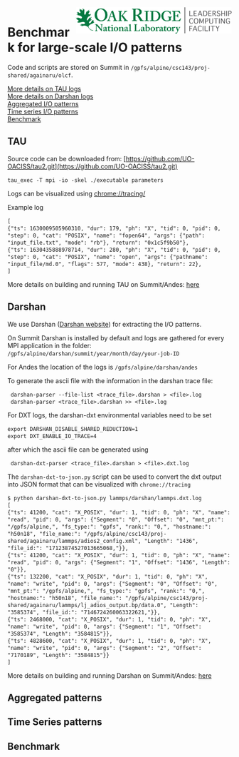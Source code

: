 <img src="logo.png" align="right" alt="Logo" width="350"/>

# Benchmark for large-scale I/O patterns

Code and scripts are stored on Summit in `/gpfs/alpine/csc143/proj-shared/againaru/olcf`.

[More details on TAU logs](#tau) <br/>
[More details on Darshan logs](#darshan) <br/>
[Aggregated I/O patterns](#aggregated-patterns) <br/>
[Time series I/O patterns](#time-series-patterns) <br/>
[Benchmark](#benchmark)

## TAU

Source code can be downloaded from: [https://github.com/UO-OACISS/tau2.git](https://github.com/UO-OACISS/tau2.git)

```
tau_exec -T mpi -io -skel ./executable parameters
```

Logs can be visualized using [chrome://tracing/](chrome://tracing/)  

Example log
```
[
{"ts": 1630009505960310, "dur": 179, "ph": "X", "tid": 0, "pid": 0, "step": 0, "cat": "POSIX", "name": "fopen64", "args": {"path": "input_file.txt", "mode": "rb"}, "return": "0x1c5f9b50"},
{"ts": 1630435888978714, "dur": 280, "ph": "X", "tid": 0, "pid": 0, "step": 0, "cat": "POSIX", "name": "open", "args": {"pathname": "input_file/md.0", "flags": 577, "mode": 438}, "return": 22},
]
```

More details on building and running TAU on Summit/Andes: [here](./applications/README.md)

## Darshan

We use Darshan ([Darshan website](https://www.mcs.anl.gov/research/projects/darshan/)) for extracting the I/O patterns.

On Summit Darshan is installed by default and logs are gathered for every MPI application in the folder:
`/gpfs/alpine/darshan/summit/year/month/day/your-job-ID`

For Andes the location of the logs is `/gpfs/alpine/darshan/andes`

To generate the ascii file with the information in the darshan trace file:
```
 darshan-parser --file-list <trace_file>.darshan > <file>.log
 darshan-parser <trace_file>.darshan >> <file>.log
```

For DXT logs, the darshan-dxt environmental variables need to be set
```
export DARSHAN_DISABLE_SHARED_REDUCTION=1
export DXT_ENABLE_IO_TRACE=4
```
after which the ascii file can be generated using
```
 darshan-dxt-parser <trace_file>.darshan > <file>.dxt.log
```

The `darshan-dxt-to-json.py` script can be used to convert the dxt output into JSON format that can be visualized with `chrome://tracing` 
```
$ python darshan-dxt-to-json.py lammps/darshan/lammps.dxt.log
[
{"ts": 41200, "cat": "X_POSIX", "dur": 1, "tid": 0, "ph": "X", "name": "read", "pid": 0, "args": {"Segment": "0", "Offset": "0", "mnt_pt:": "/gpfs/alpine,", "fs_type:": "gpfs", "rank:": "0,", "hostname:": "h50n18", "file_name:": "/gpfs/alpine/csc143/proj-shared/againaru/lammps/adios2_config.xml", "Length": "1436", "file_id:": "17123874527013665068,"}},
{"ts": 41200, "cat": "X_POSIX", "dur": 1, "tid": 0, "ph": "X", "name": "read", "pid": 0, "args": {"Segment": "1", "Offset": "1436", "Length": "0"}},
{"ts": 132200, "cat": "X_POSIX", "dur": 1, "tid": 0, "ph": "X", "name": "write", "pid": 0, "args": {"Segment": "0", "Offset": "0", "mnt_pt:": "/gpfs/alpine,", "fs_type:": "gpfs", "rank:": "0,", "hostname:": "h50n18", "file_name:": "/gpfs/alpine/csc143/proj-shared/againaru/lammps/lj_adios_output.bp/data.0", "Length": "3585374", "file_id:": "7146724260063322621,"}},
{"ts": 2468000, "cat": "X_POSIX", "dur": 1, "tid": 0, "ph": "X", "name": "write", "pid": 0, "args": {"Segment": "1", "Offset": "3585374", "Length": "3584815"}},
{"ts": 4828600, "cat": "X_POSIX", "dur": 1, "tid": 0, "ph": "X", "name": "write", "pid": 0, "args": {"Segment": "2", "Offset": "7170189", "Length": "3584815"}}
]
```

More details on building and running Darshan on Summit/Andes: [here](./applications/README.md)

## Aggregated patterns

## Time Series patterns

## Benchmark

